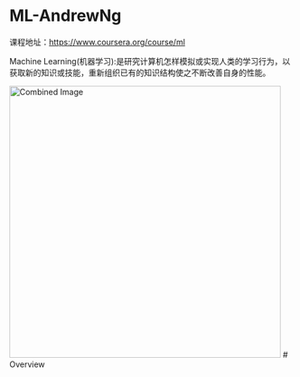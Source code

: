 # **ML-AndrewNg**
课程地址：<https://www.coursera.org/course/ml>

Machine Learning(机器学习):是研究计算机怎样模拟或实现人类的学习行为，以获取新的知识或技能，重新组织已有的知识结构使之不断改善自身的性能。

<img src="examples/laneLines_thirdPass.jpg" width="480" alt="Combined Image" />
# Overview